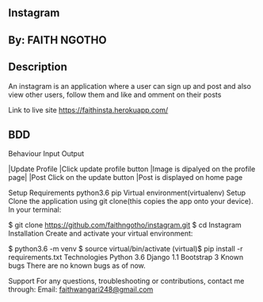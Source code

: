 ## Instagram

## By: FAITH NGOTHO

## Description
An instagram is an application where a user can sign up and post and also view other users, follow them and like and omment on their posts

Link to live site
https://faithinsta.herokuapp.com/

## BDD
Behaviour	Input	Output

|Update Profile	                  |Click update profile button	|Image is dipalyed on the profile page|
|Post	Click on the update button	|Post is displayed on home page

Setup
Requirements
python3.6
pip
Virtual environment(virtualenv)
Setup
Clone the application using git clone(this copies the app onto your device). In your terminal:

$ git clone https://github.com/faithngotho/instagram.git
$ cd Instagram
Installation
Create and activate your virtual environment:

$ python3.6 -m venv
$ source virtual/bin/activate
(virtual)$ pip install -r requirements.txt
Technologies
Python 3.6
Django 1.1
Bootstrap 3
Known bugs
There are no known bugs as of now.

Support
For any questions, troubleshooting or contributions, contact me through: Email: faithwangari248@gmail.com
